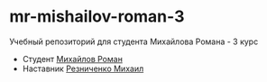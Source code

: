 # mr-mishailov-roman-3
Учебный репозиторий для студента Михайлова Романа - 3 курс

* Студент [Михайлов Роман](https://t.me/Mikhaylov_R_163)
* Наставник [Резниченко Михаил](https://t.me/Mikchail)
